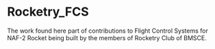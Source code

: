 # Rocketry_FCS

The work found here part of contributions to Flight Control Systems for NAF-2 Rocket being built by the members of Rocketry Club of BMSCE.
